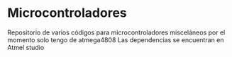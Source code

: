 # Microcontroladores
Repositorio de varios códigos para microcontroladores misceláneos por el momento solo tengo de atmega4808
Las dependencias se encuentran en Atmel studio
